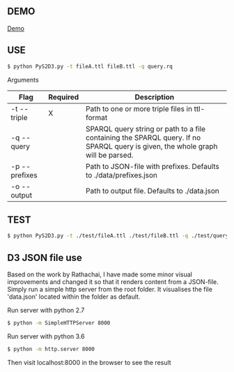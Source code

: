 ## DEMO
[Demo](https://madsholten.github.io/PySPARQL2D3/)

## USE
```sh
$ python PyS2D3.py -t fileA.ttl fileB.ttl -q query.rq
```

Arguments

Flag            | Required | Description
--------------- | -------- | -----------
-t --triple     | X        | Path to one or more triple files in ttl-format
-q --query      |          | SPARQL query string or path to a file containing the SPARQL query. If no SPARQL query is given, the whole graph will be parsed.
-p --prefixes   |          | Path to JSON-file with prefixes. Defaults to ./data/prefixes.json
-o --output     |          | Path to output file. Defaults to ./data.json

## TEST
```sh
$ python PyS2D3.py -t ./test/fileA.ttl ./test/fileB.ttl -q ./test/query.rq -o ./test/data.json
```

## D3 JSON file use
Based on the work by Rathachai, I have made some minor visual improvements and changed it so that it renders content from a JSON-file.
Simply run a simple http server from the root folder. It visualises the file 'data.json' located within the folder as default.

Run server with python 2.7
```sh
$ python -m SimpleHTTPServer 8000
```

Run server with python 3.6
```sh
$ python -m http.server 8000
```

Then visit localhost:8000 in the browser to see the result
